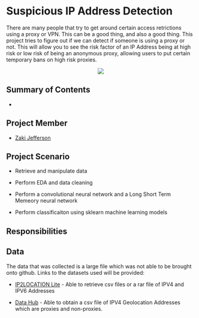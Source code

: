 # Suspicious IP Address Detection
There are many people that try to get around certain access retrictions using a proxy or VPN. This can be a good thing, and also a good thing. This project tries to figure out if we can detect if someone is using a proxy or not. This will allow you to see the risk factor of an IP Address being at high risk or low risk of being an anonymous proxy, allowing users to put certain temporary bans on high risk proxies.

<p align="center">
  <img src="https://woocommerce.com/wp-content/uploads/2014/09/anti-fraud.jpg">
</p>

## Summary of Contents
- 

## Project Member
- [Zaki Jefferson](https://github.com/jeffersonzaki)

## Project Scenario
- Retrieve and manipulate data

- Perform EDA and data cleaning

- Perform a convolutional neural network and a Long Short Term Memeory neural network

- Perform classificaiton using sklearn machine learning models

## Responsibilities

## Data
The data that was collected is a large file which was not able to be brought onto github. Links to the datasets used will be provided:
- [IP2LOCATION Lite](https://lite.ip2location.com/database/px10-ip-proxytype-country-region-city-isp-domain-usagetype-asn-lastseen-threat-residential) - Able to retrieve csv files or a rar file of IPV4 and IPV6 Addresses

- [Data Hub](https://datahub.io/core/geoip2-ipv4#data-cli) - Able to obtain a csv file of IPV4 Geolocation Addresses which are proxies and non-proxies.
